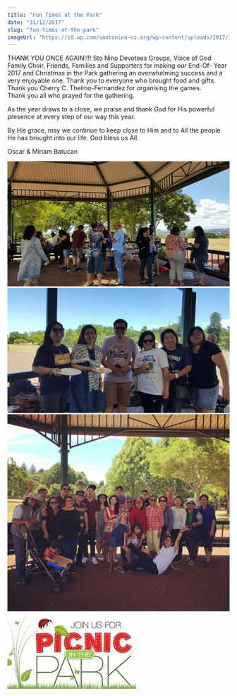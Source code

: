 ```yaml
---
title: "Fun Times at the Park"
date: "31/12/2017"
slug: "fun-times-at-the-park"
imageUrl: "https://i0.wp.com/santonino-nz.org/wp-content/uploads/2017/12/8AE50E5B-589D-4D66-95C4-FAF19EBF4A9A.jpeg?resize=960%2C540"
---
```


THANK YOU ONCE AGAIN!!!! Sto Nino Devotees Groups, Voice of God Family Choir, Friends, Families and Supporters for making our End-Of- Year 2017 and Christmas in the Park gathering an overwhelming success and a very enjoyable one. Thank you to everyone who brought food and gifts. Thank you Cherry C. Thelmo-Fernandez for organising the games.  
Thank you all who prayed for the gathering.

As the year draws to a close, we praise and thank God for His powerful presence at every step of our way this year.

By His grace, may we continue to keep close to Him and to All the people He has brought into our life. God bless us All.

Oscar & Miriam Batucan

![](assets\images\8AE50E5B-589D-4D66-95C4-FAF19EBF4A9A.jpeg) ![](assets\images\3EFB1E8C-481F-46DB-83FC-2C93A08C0D49.jpeg) ![](assets\images\B1B8711D-7EBF-4516-A5D0-44691C6436E0.jpeg) ![](assets\images\E1A95749-5C09-493B-974D-E925F7F98E6A.jpeg)